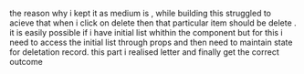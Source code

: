 the reason why i kept it as medium is , while building this struggled to acieve that when i click on delete then that particular item should be delete . it is easily possible if i have initial list whithin the component but for this i need to access the initial list through props and then need to maintain state for deletation record. this part i realised letter and finally get the correct outcome
